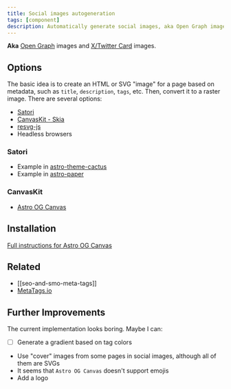 ```yaml
---
title: Social images autogeneration
tags: [component]
description: Automatically generate social images, aka Open Graph images and X/Twitter cards
---
```


**Aka** [Open Graph](https://ogp.me/) images and [X/Twitter Card](https://developer.twitter.com/en/docs/twitter-for-websites/cards/overview/abouts-cards) images.

## Options

The basic idea is to create an HTML or SVG "image" for a page based on metadata, such as `title`, `description`, `tags`, etc. Then, convert it to a raster image. There are several options:

- [Satori](https://github.com/vercel/satori)
- [CanvasKit - Skia](https://skia.org/docs/user/modules/canvaskit/)
- [resvg-js](https://github.com/yisibl/resvg-js)
- Headless browsers

### Satori

- Example in [astro-theme-cactus](https://github.com/chrismwilliams/astro-theme-cactus/blob/main/src/pages/og-image/%5Bslug%5D.png.ts)
- Example in [astro-paper](https://github.com/satnaing/astro-paper/pull/15/files)

### CanvasKit

- [Astro OG Canvas](https://github.com/delucis/astro-og-canvas)

## Installation

[Full instructions for Astro OG Canvas](https://hideoo.dev/notes/starlight-og-images)

## Related

- [[seo-and-smo-meta-tags]]
- [MetaTags.io](https://metatags.io/)

## Further Improvements

The current implementation looks boring. Maybe I can:

- [ ] Generate a gradient based on tag colors
- Use "cover" images from some pages in social images, although all of them are SVGs
- It seems that `Astro OG Canvas` doesn't support emojis
- Add a logo

